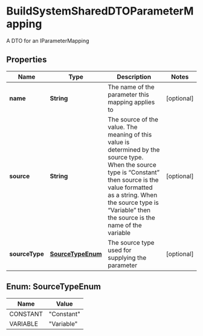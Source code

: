 

# BuildSystemSharedDTOParameterMapping

A DTO for an IParameterMapping

## Properties

| Name | Type | Description | Notes |
|------------ | ------------- | ------------- | -------------|
|**name** | **String** | The name of the parameter this mapping applies to |  [optional] |
|**source** | **String** | The source of the value.  The meaning of this value is determined by the source type.  When the source type is “Constant” then source is the value formatted as a string.  When the source type is “Variable” then the source is the name of the variable |  [optional] |
|**sourceType** | [**SourceTypeEnum**](#SourceTypeEnum) | The source type used for supplying the parameter |  [optional] |



## Enum: SourceTypeEnum

| Name | Value |
|---- | -----|
| CONSTANT | &quot;Constant&quot; |
| VARIABLE | &quot;Variable&quot; |



